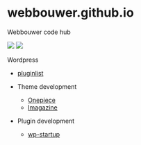 # webbouwer.github.io
Webbouwer code hub


[<img src="https://img.shields.io/badge/Webdesign Den Haag-Site-red.svg"/>](https://webdesigndenhaag.net) 
 [<img src="https://img.shields.io/badge/Webbouwer-gists-blue.svg"/>](https://gist.github.com/webbouwer/)  


Wordpress
- [pluginlist](https://github.com/webbouwer/boilerplates/tree/master/programming/technology/web/application/wordpress/pluginlist)

- Theme development
  - [Onepiece](https://github.com/webbouwer/onepiece)
  - [Imagazine](https://github.com/webbouwer/imagazine)

- Plugin development
  - [wp-startup](https://github.com/webbouwer/wp-startup)
